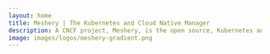 ```yaml
---
layout: home
title: Meshery | The Kubernetes and Cloud Native Manager
description: A CNCF project, Meshery, is the open source, Kubernetes and cloud native manager. 
image: images/logos/meshery-gradient.png
---
```

